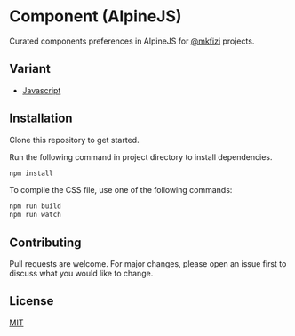 # Component (AlpineJS)
Curated components preferences in AlpineJS for [@mkfizi](https://github.com/mkfizi) projects.

## Variant
- [Javascript](https://github.com/mkfizi/components)

## Installation
Clone this repository to get started.

Run the following command in project directory to install dependencies.
```bash
npm install
```

To compile the CSS file, use one of the following commands:
```bash
npm run build
npm run watch
```

## Contributing
Pull requests are welcome. For major changes, please open an issue first to discuss what you would like to change.

## License
[MIT](https://github.com/mkfizi/components-alpinejs/blob/main/LICENSE)

